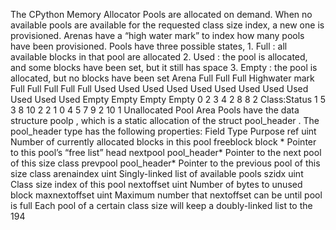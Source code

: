 The CPython Memory Allocator Pools are allocated on demand. When no available pools are available for the requested class size index, a new one is provisioned. Arenas have a “high water mark” to index how many pools have been provisioned. Pools have three possible states, 1.  Full : all available blocks in that pool are allocated 2.  Used : the pool is allocated, and some blocks have been set, but it still has space 3.  Empty : the pool is allocated, but no blocks have been set Arena Full Full Full Highwater mark Full Full Full Full Full Used Used Used Used Used Used Used Used Used Used Used Used Empty Empty Empty Empty 0 2 3 4 2 8 8 2 Class:Status 1 5 3 8 10 2 2 1 0 4 5 7 9 2 10 1 Unallocated Pool Area Pools have the data structure  poolp , which is a static allocation of the struct  pool_header . The  pool_header  type has the following properties: Field Type Purpose ref uint Number of currently allocated blocks in this pool freeblock block * Pointer to this pool’s “free list” head nextpool pool_header* Pointer to the next pool of this size class prevpool pool_header* Pointer to the previous pool of this size class arenaindex uint Singly-linked list of available pools szidx uint Class size index of this pool nextoffset uint Number of bytes to unused block maxnextoffset uint Maximum number that  nextoffset  can be until pool is full Each pool of a certain class size will keep a doubly-linked list to the 194